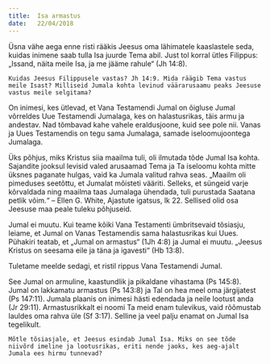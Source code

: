 ```yaml
---
title:  Isa armastus
date:   22/04/2018
---
```


Üsna vähe aega enne risti rääkis Jeesus oma lähimatele kaaslastele seda, kuidas inimene saab tulla Isa juurde Tema abil. Just tol korral ütles Filippus: „Issand, näita meile Isa, ja me jääme rahule“ (Jh 14:8).

`Kuidas Jeesus Filippusele vastas? Jh 14:9. Mida räägib Tema vastus meile Isast? Milliseid Jumala kohta levinud väärarusaamu peaks Jeesuse vastus meile selgitama?`

On inimesi, kes ütlevad, et Vana Testamendi Jumal on õigluse Jumal võrreldes Uue Testamendi Jumalaga, kes on halastusrikas, täis armu ja andestav. Nad tõmbavad kahe vahele eraldusjoone, kuid see pole nii. Vanas ja Uues Testamendis on tegu sama Jumalaga, samade iseloomujoontega Jumalaga.

Üks põhjus, miks Kristus siia maailma tuli, oli ilmutada tõde Jumal Isa kohta. Sajandite jooksul levisid valed arusaamad Tema ja Ta iseloomu kohta mitte üksnes paganate hulgas, vaid ka Jumala valitud rahva seas. „Maailm oli pimeduses seetõttu, et Jumalat mõisteti vääriti. Selleks, et süngeid varje kõrvaldada ning maailma taas Jumalaga ühendada, tuli purustada Saatana petlik võim.“ – Ellen G. White, Ajastute igatsus, lk 22. Sellised olid osa Jeesuse maa peale tuleku põhjuseid.

Jumal ei muutu. Kui teame kõiki Vana Testamenti ümbritsevaid tõsiasju, leiame, et Jumal on Vanas Testamendis sama halastusrikas kui Uues. Pühakiri teatab, et „Jumal on armastus“ (1Jh 4:8) ja Jumal ei muutu. „Jeesus Kristus on seesama eile ja täna ja igavesti“ (Hb 13:8).

Tuletame meelde sedagi, et ristil rippus Vana Testamendi Jumal.

See Jumal on armuline, kaastundlik ja pikaldane vihastama (Ps 145:8). Jumal on lakkamatu armastus (Ps 143:8) ja Tal on hea meel oma järgijatest (Ps 147:11). Jumala plaanis on inimesi hästi edendada ja neile lootust anda (Jr 29:11). Armastusrikkalt ei noomi Ta meid enam tulevikus, vaid rõõmustab lauldes oma rahva üle (Sf 3:17). Selline ja veel palju enamat on Jumal Isa tegelikult.

`Mõtle tõsiasjale, et Jeesus esindab Jumal Isa. Miks on see tõde niivõrd imeline ja lootusrikas, eriti nende jaoks, kes aeg-ajalt Jumala ees hirmu tunnevad?`